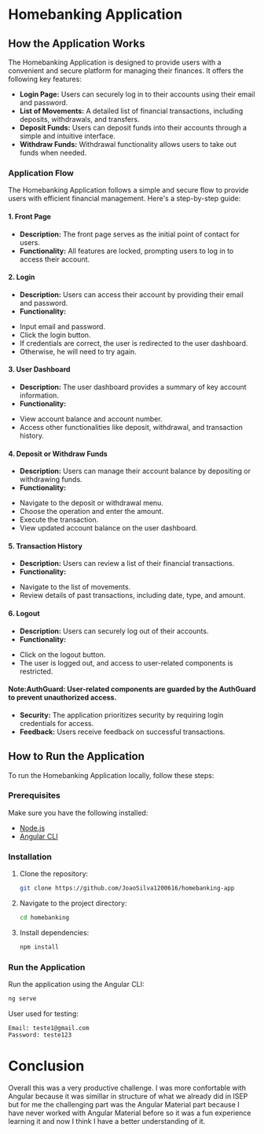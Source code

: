 # Homebanking Application

## How the Application Works

The Homebanking Application is designed to provide users with a convenient and secure platform for managing their finances. It offers the following key features:

* **Login Page:** Users can securely log in to their accounts using their email and password.
* **List of Movements:** A detailed list of financial transactions, including deposits, withdrawals, and transfers.
* **Deposit Funds:** Users can deposit funds into their accounts through a simple and intuitive interface.
* **Withdraw Funds:** Withdrawal functionality allows users to take out funds when needed.

### Application Flow

The Homebanking Application follows a simple and secure flow to provide users with efficient financial management. Here's a step-by-step guide:

#### 1. Front Page

* **Description:** The front page serves as the initial point of contact for users.
* **Functionality:** All features are locked, prompting users to log in to access their account.

#### 2. Login

* **Description:** Users can access their account by providing their email and password.
* **Functionality:**

- Input email and password.
- Click the login button.
- If credentials are correct, the user is redirected to the user dashboard.
- Otherwise, he will need to try again.

#### 3. User Dashboard

* **Description:** The user dashboard provides a summary of key account information.
* **Functionality:**

- View account balance and account number.
- Access other functionalities like deposit, withdrawal, and transaction history.

#### 4. Deposit or Withdraw Funds

* **Description:** Users can manage their account balance by depositing or withdrawing funds.
* **Functionality:**

- Navigate to the deposit or withdrawal menu.
- Choose the operation and enter the amount.
- Execute the transaction.
- View updated account balance on the user dashboard.

#### 5. Transaction History

* **Description:** Users can review a list of their financial transactions.
* **Functionality:**

- Navigate to the list of movements.
- Review details of past transactions, including date, type, and amount.

#### 6. Logout

* **Description:** Users can securely log out of their accounts.
* **Functionality:**

- Click on the logout button.
- The user is logged out, and access to user-related components is restricted.

#### Note:**AuthGuard:** User-related components are guarded by the AuthGuard to prevent unauthorized access.

* **Security:** The application prioritizes security by requiring login credentials for access.
* **Feedback:** Users receive feedback on successful transactions.

## How to Run the Application

To run the Homebanking Application locally, follow these steps:

### Prerequisites

Make sure you have the following installed:

- [Node.js](https://nodejs.org/)
- [Angular CLI](https://angular.io/cli)

### Installation

1. Clone the repository:

   ```bash
   git clone https://github.com/JoaoSilva1200616/homebanking-app
   ```
2. Navigate to the project directory:

   ```bash
   cd homebanking
   ```
3. Install dependencies:

   ```bash
   npm install
   ```

### Run the Application

Run the application using the Angular CLI:

```bash
ng serve
```

User used for testing:

```
Email: teste1@gmail.com
Password: teste123
```

# Conclusion

Overall this was a very productive challenge. I was more confortable with Angular because it was simillar in structure of what we already did in ISEP but for me the challenging part was the Angular Material part because I have never worked with Angular Material before so it was a fun experience learning it and now I think I have a better understanding of it.
